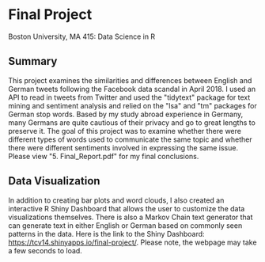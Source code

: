 # Final Project
Boston University, MA 415: Data Science in R

## Summary
This project examines the similarities and differences between English and German tweets following the Facebook data scandal in April 2018. I used an API to read in tweets from Twitter and used the "tidytext" package for text mining and sentiment analysis and relied on the "lsa" and "tm" packages for German stop words. Based by my study abroad experience in Germany, many Germans are quite cautious of their privacy and go to great lengths to preserve it. The goal of this project was to examine whether there were different types of words used to communicate the same topic and whether there were different sentiments involved in expressing the same issue. Please view "5. Final_Report.pdf" for my final conclusions.

## Data Visualization
In addition to creating bar plots and word clouds, I also created an interactive R Shiny Dashboard that allows the user to customize the data visualizations themselves. There is also a Markov Chain text generator that can generate text in either English or German based on commonly seen patterns in the data. Here is the link to the Shiny Dashboard: https://tcv14.shinyapps.io/final-project/. Please note, the webpage may take a few seconds to load.